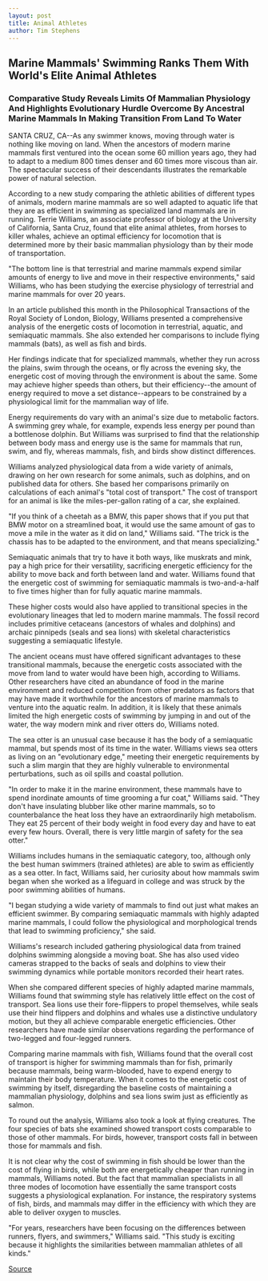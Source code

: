 ```yaml
---
layout: post
title: Animal Athletes
author: Tim Stephens
---
```


## Marine Mammals' Swimming Ranks Them With World's Elite Animal Athletes

### Comparative Study Reveals Limits Of Mammalian Physiology And Highlights Evolutionary Hurdle Overcome By Ancestral Marine Mammals In Making Transition From Land To Water

SANTA CRUZ, CA--As any swimmer knows, moving through water is nothing like moving on land. When the ancestors of modern marine mammals first ventured into the ocean some 60 million years ago, they had to adapt to a medium 800 times denser and 60 times more viscous than air. The spectacular success of their descendants illustrates the remarkable power of natural selection.

According to a new study comparing the athletic abilities of different types of animals, modern marine mammals are so well adapted to aquatic life that they are as efficient in swimming as specialized land mammals are in running. Terrie Williams, an associate professor of biology at the University of California, Santa Cruz, found that elite animal athletes, from horses to killer whales, achieve an optimal efficiency for locomotion that is determined more by their basic mammalian physiology than by their mode of transportation.

"The bottom line is that terrestrial and marine mammals expend similar amounts of energy to live and move in their respective environments," said Williams, who has been studying the exercise physiology of terrestrial and marine mammals for over 20 years.

In an article published this month in the Philosophical Transactions of the Royal Society of London, Biology, Williams presented a comprehensive analysis of the energetic costs of locomotion in terrestrial, aquatic, and semiaquatic mammals. She also extended her comparisons to include flying mammals (bats), as well as fish and birds.

Her findings indicate that for specialized mammals, whether they run across the plains, swim through the oceans, or fly across the evening sky, the energetic cost of moving through the environment is about the same. Some may achieve higher speeds than others, but their efficiency--the amount of energy required to move a set distance--appears to be constrained by a physiological limit for the mammalian way of life.

Energy requirements do vary with an animal's size due to metabolic factors. A swimming grey whale, for example, expends less energy per pound than a bottlenose dolphin. But Williams was surprised to find that the relationship between body mass and energy use is the same for mammals that run, swim, and fly, whereas mammals, fish, and birds show distinct differences.

Williams analyzed physiological data from a wide variety of animals, drawing on her own research for some animals, such as dolphins, and on published data for others. She based her comparisons primarily on calculations of each animal's "total cost of transport." The cost of transport for an animal is like the miles-per-gallon rating of a car, she explained.

"If you think of a cheetah as a BMW, this paper shows that if you put that BMW motor on a streamlined boat, it would use the same amount of gas to move a mile in the water as it did on land," Williams said. "The trick is the chassis has to be adapted to the environment, and that means specializing."

Semiaquatic animals that try to have it both ways, like muskrats and mink, pay a high price for their versatility, sacrificing energetic efficiency for the ability to move back and forth between land and water. Williams found that the energetic cost of swimming for semiaquatic mammals is two-and-a-half to five times higher than for fully aquatic marine mammals.

These higher costs would also have applied to transitional species in the evolutionary lineages that led to modern marine mammals. The fossil record includes primitive cetaceans (ancestors of whales and dolphins) and archaic pinnipeds (seals and sea lions) with skeletal characteristics suggesting a semiaquatic lifestyle.

The ancient oceans must have offered significant advantages to these transitional mammals, because the energetic costs associated with the move from land to water would have been high, according to Williams. Other researchers have cited an abundance of food in the marine environment and reduced competition from other predators as factors that may have made it worthwhile for the ancestors of marine mammals to venture into the aquatic realm. In addition, it is likely that these animals limited the high energetic costs of swimming by jumping in and out of the water, the way modern mink and river otters do, Williams noted.

The sea otter is an unusual case because it has the body of a semiaquatic mammal, but spends most of its time in the water. Williams views sea otters as living on an "evolutionary edge," meeting their energetic requirements by such a slim margin that they are highly vulnerable to environmental perturbations, such as oil spills and coastal pollution.

"In order to make it in the marine environment, these mammals have to spend inordinate amounts of time grooming a fur coat," Williams said. "They don't have insulating blubber like other marine mammals, so to counterbalance the heat loss they have an extraordinarily high metabolism. They eat 25 percent of their body weight in food every day and have to eat every few hours. Overall, there is very little margin of safety for the sea otter."

Williams includes humans in the semiaquatic category, too, although only the best human swimmers (trained athletes) are able to swim as efficiently as a sea otter. In fact, Williams said, her curiosity about how mammals swim began when she worked as a lifeguard in college and was struck by the poor swimming abilities of humans.

"I began studying a wide variety of mammals to find out just what makes an efficient swimmer. By comparing semiaquatic mammals with highly adapted marine mammals, I could follow the physiological and morphological trends that lead to swimming proficiency," she said.

Williams's research included gathering physiological data from trained dolphins swimming alongside a moving boat. She has also used video cameras strapped to the backs of seals and dolphins to view their swimming dynamics while portable monitors recorded their heart rates.

When she compared different species of highly adapted marine mammals, Williams found that swimming style has relatively little effect on the cost of transport. Sea lions use their fore-flippers to propel themselves, while seals use their hind flippers and dolphins and whales use a distinctive undulatory motion, but they all achieve comparable energetic efficiencies. Other researchers have made similar observations regarding the performance of two-legged and four-legged runners.

Comparing marine mammals with fish, Williams found that the overall cost of transport is higher for swimming mammals than for fish, primarily because mammals, being warm-blooded, have to expend energy to maintain their body temperature. When it comes to the energetic cost of swimming by itself, disregarding the baseline costs of maintaining a mammalian physiology, dolphins and sea lions swim just as efficiently as salmon.

To round out the analysis, Williams also took a look at flying creatures. The four species of bats she examined showed transport costs comparable to those of other mammals. For birds, however, transport costs fall in between those for mammals and fish.

It is not clear why the cost of swimming in fish should be lower than the cost of flying in birds, while both are energetically cheaper than running in mammals, Williams noted. But the fact that mammalian specialists in all three modes of locomotion have essentially the same transport costs suggests a physiological explanation. For instance, the respiratory systems of fish, birds, and mammals may differ in the efficiency with which they are able to deliver oxygen to muscles.

"For years, researchers have been focusing on the differences between runners, flyers, and swimmers," Williams said. "This study is exciting because it highlights the similarities between mammalian athletes of all kinds."

[Source](http://www1.ucsc.edu/news_events/press_releases/archive/98-99/01-99/animaljocks.htm "Permalink to UC Santa Cruz: Animal Athletes")